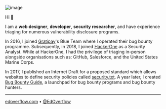 ![image](https://user-images.githubusercontent.com/18099289/150370416-d1434677-b996-4931-8018-f37188b41bc7.png)

Hi 👋

I am a **web designer**, **developer**, **security researcher**, and have experience triaging for numerous vulnerability disclosure programs.

In 2016, I joined [Gratipay](https://gratipay.com/)'s Blue Team where I operated their bug bounty programme. Subsequently, in 2018, I joined [HackerOne](https://www.hackerone.com/) as a Security Analyst. While at HackerOne, I had the privilege of triaging in-person alongside organisations such as: GitHub, Salesforce, and the United States Marine Corps.

In 2017, I published an Internet Draft for a proposed standard which allows websites to define security policies called [security.txt](https://tools.ietf.org/html/draft-foudil-securitytxt). A year later, I created [Bug Bounty Guide](https://bugbountyguide.com/), a launchpad for bug bounty programs and bug bounty hunters.

---

[edoverflow.com](https://edoverflow.com) • [@EdOverflow](https://twitter.com/EdOverflow)
